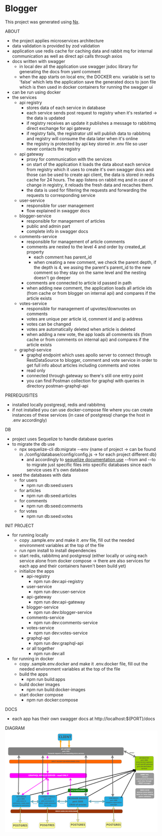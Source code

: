 # Blogger

This project was generated using [Nx](https://nx.dev).

ABOUT
- the project applies microservices architecture
- data validation is provided by zod validation
- application use redis cache for caching data and rabbit mq for internal communication as well as direct api calls 
  through axios
- docs written with swagger
  - in local dev all the application use swagger jsdoc library for generating the docs from yaml comment
  - when the app starts on local env, the DOCKER env. variable is set to 'false' which lets the application save the generated docs to json file which is then used in docker containers for running the swagger ui
- can be run using docker
- the services
  - api registry
    - stores data of each service in database
    - each service sends post request to registry when it's restarted -> the data is updated
    - if registry receives an update it publishes a message to rabbitmq direct exchange for api gateway
    - if registry fails, the registrator util will publish data to rabbitmq and registry will consume the data later 
      when it's online
    - the registry is protected by api key stored in .env file so user never contacts the registry
  - api gateway
    - proxy for communication with the services
    - on start of the application it loads the data about each service from registry which it uses to create it's own swagger docs and those can be used to create api client, the data is stored in redis cache for 24 hours. The app listens on rabbit mq and in case of change in registry, it reloads the fresh data and recaches them.
    - the data is used for filtering the requests and forwarding the requests to corresponding service
  - user-service
    - responsible for user management
    - flow explained in swagger docs
  - blogger-service
    - responsible for management of articles
    - public and admin part
    - complete info in swagger docs
  - comments-service
    - responsible for management of article comments
    - comments are nested to the level 4 and order by created_at property
      - each comment has parent_id
      - when creating a new comment, we check the parent depth, if the depth is 4, we assing the parent's parent_id 
        to the new comment so they stay on the same level and the nesting doesn't go deeper
    - comments are connected to article id passed in path
    - when adding new comment, the application loads all article ids (from cache or from blogger on internal api) 
      and compares if the article exists
  - votes-service
    - responsible for management of upvotes/downvotes on comments
    - votes are unique per article id, comment id and ip address
    - votes can be changed
    - votes are automatically deleted when article is deleted
    - when adding a new vote, the app loads all comments ids (from cache or from comments on internal api) and 
      compares if the article exists
  - graphql-service
    - graphql endpoint which uses apollo server to connect through RestDataSource to blogger, comment and vote 
      service in order to get full info about articles including comments and votes
    - read only
    - connected through gateway so there's still one entry point
    - you can find Postman collection for graphql with queries in directory postman-graphql-api

PREREQUISITES
- installed locally postgresql, redis and rabbitmq
- if not installed you can use docker-compose file where you can create instances of these services (in case of postgresql change the host in .env accordingly)

DB
- project uses Sequelize to handle database queries
- to migrate the db use
  - npx sequelize-cli db:migrate --env {name of project -> can be found in ./config/database/config/config.js -> for 
    each project different db}
    - and accordingly to [sequelize documentation use](https://sequelize.org/docs/v6/other-topics/migrations/) --from and --to to migrate just specific files into specific 
      databases since each service uses it's own database
- seed the databases with data
  - for users
    - npm run db:seed:users
  - for articles
    - npm run db:seed:articles
  - for comments
    - npm run db:seed:comments
  - for votes
    - npm run db:seed:votes

INIT PROJECT
- for running locally
  - copy .sample.env and make it .env file, fill out the needed environment variables at the top of the file
  - run npm install to install dependencies
  - start redis, rabbitmq and postgresql (either locally or using each service alone from docker compose -> there are also services for each app and their containers haven't been build yet)
  - initialize the apps
    - api-registry
      - npm run dev:api-registry
    - user-service
      - npm run dev:user-service
    - api-gateway
      - npm run dev:api-gateway
    - blogger-service
      - npm run dev:blogger-service
    - comments-service
      - npm run dev:comments-service
    - votes-service
      - npm run dev:votes-service
    - graphql-api
      - npm run dev:graphql-api
    - or all together
      - npm run dev:all
- for running in docker
  - copy .sample.env.docker and make it .env.docker file, fill out the needed environment variables at the top of the file
  - build the apps
    - npm run build:apps
  - build docker images
    - npm run build:docker-images
  - start docker compose
    - npm run docker:compose

DOCS
- each app has their own swagger docs at http://localhost:${PORT}/docs

DIAGRAM
![Alt text](https://github.com/marcoff90/blogger/blob/main/assets/app-diagram.png)

